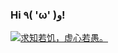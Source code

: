 ### Hi ٩( 'ω' )و!

[![求知若饥，虚心若愚。](https://quotes-github-readme.vercel.app/api?type=horizontal&theme=dark)](https://github.com/piyushsuthar/github-readme-quotes)

<!--
**majinnn/majinnn** is a ✨ _special_ ✨ repository because its `README.md` (this file) appears on your GitHub profile.

Here are some ideas to get you started:

- 🔭 I’m currently working on ...
- 🌱 I’m currently learning ...
- 👯 I’m looking to collaborate on ...
- 🤔 I’m looking for help with ...
- 💬 Ask me about ...
- 📫 How to reach me: ...
- 😄 Pronouns: ...
- ⚡ Fun fact: ...
-->
